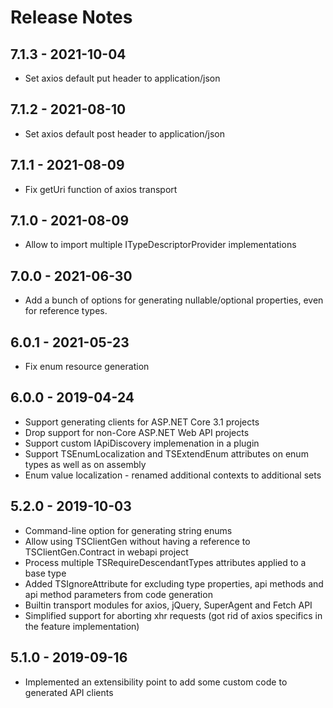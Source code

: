 # Release Notes

## 7.1.3 - 2021-10-04
- Set axios default put header to application/json

## 7.1.2 - 2021-08-10
- Set axios default post header to application/json

## 7.1.1 - 2021-08-09
- Fix getUri function of axios transport

## 7.1.0 - 2021-08-09
- Allow to import multiple ITypeDescriptorProvider implementations

## 7.0.0 - 2021-06-30
- Add a bunch of options for generating nullable/optional properties, even for reference types.

## 6.0.1 - 2021-05-23

- Fix enum resource generation

## 6.0.0 - 2019-04-24

* Support generating clients for ASP.NET Core 3.1 projects
* Drop support for non-Core ASP.NET Web API projects
* Support custom IApiDiscovery implemenation in a plugin
* Support TSEnumLocalization and TSExtendEnum attributes on enum types as well as on assembly
* Enum value localization - renamed additional contexts to additional sets

## 5.2.0 - 2019-10-03

* Command-line option for generating string enums
* Allow using TSClientGen without having a reference to TSClientGen.Contract in webapi project
* Process multiple TSRequireDescendantTypes attributes applied to a base type
* Added TSIgnoreAttribute for excluding type properties, api methods and api method parameters from code generation
* Builtin transport modules for axios, jQuery, SuperAgent and Fetch API
* Simplified support for aborting xhr requests (got rid of axios specifics in the feature implementation)

## 5.1.0 - 2019-09-16

* Implemented an extensibility point to add some custom code to generated API clients
